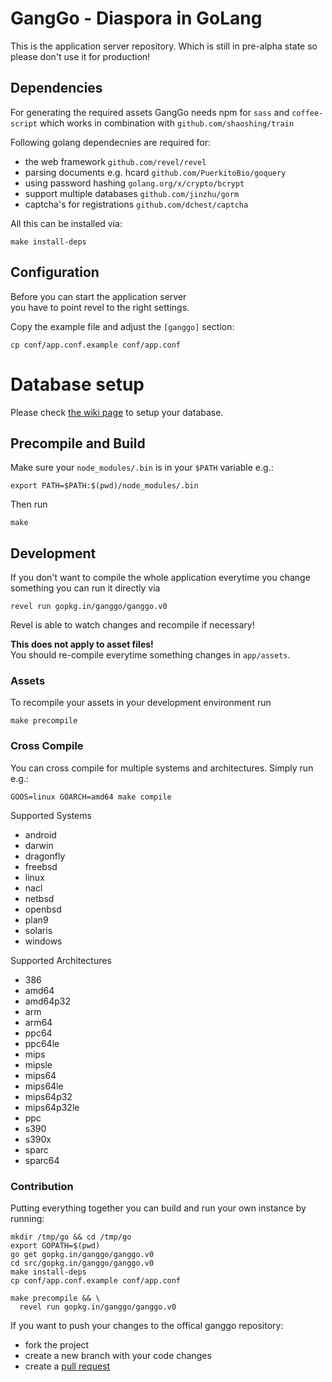 # GangGo - Diaspora in GoLang

This is the application server repository. Which is still
in pre-alpha state so please don't use it for production!

## Dependencies

For generating the required assets GangGo needs npm for `sass` and `coffee-script`
which works in combination with `github.com/shaoshing/train`

Following golang dependecnies are required for:
 - the web framework `github.com/revel/revel`
 - parsing documents e.g. hcard `github.com/PuerkitoBio/goquery`
 - using password hashing `golang.org/x/crypto/bcrypt`
 - support multiple databases `github.com/jinzhu/gorm`
 - captcha's for registrations `github.com/dchest/captcha`

All this can be installed via:

    make install-deps

## Configuration

Before you can start the application server  
you have to point revel to the right settings.

Copy the example file and adjust the `[ganggo]` section:

    cp conf/app.conf.example conf/app.conf

# Database setup

Please check [the wiki page](https://github.com/ganggo/ganggo/wiki/Database-setup) to setup your database.

## Precompile and Build

Make sure your `node_modules/.bin` is in your `$PATH` variable e.g.:

    export PATH=$PATH:$(pwd)/node_modules/.bin

Then run

    make

## Development

If you don't want to compile the whole application everytime
you change something you can run it directly via

    revel run gopkg.in/ganggo/ganggo.v0

Revel is able to watch changes and recompile if necessary!

**This does not apply to asset files!**  
You should re-compile everytime something changes in `app/assets`.

### Assets

To recompile your assets in your development environment run

    make precompile

### Cross Compile

You can cross compile for multiple systems and architectures.
Simply run e.g.:

    GOOS=linux GOARCH=amd64 make compile

Supported Systems
 - android
 - darwin
 - dragonfly
 - freebsd
 - linux
 - nacl
 - netbsd
 - openbsd
 - plan9
 - solaris
 - windows

Supported Architectures
 - 386
 - amd64
 - amd64p32
 - arm
 - arm64
 - ppc64
 - ppc64le
 - mips
 - mipsle
 - mips64
 - mips64le
 - mips64p32
 - mips64p32le
 - ppc
 - s390
 - s390x
 - sparc
 - sparc64

### Contribution

Putting everything together you can build and run your own instance by running:

    mkdir /tmp/go && cd /tmp/go
    export GOPATH=$(pwd)
    go get gopkg.in/ganggo/ganggo.v0
    cd src/gopkg.in/ganggo/ganggo.v0
    make install-deps
    cp conf/app.conf.example conf/app.conf
    
    make precompile && \
      revel run gopkg.in/ganggo/ganggo.v0

If you want to push your changes to the offical ganggo repository:

* fork the project
* create a new branch with your code changes
* create a [pull request](/ganggo/ganggo/compare)
